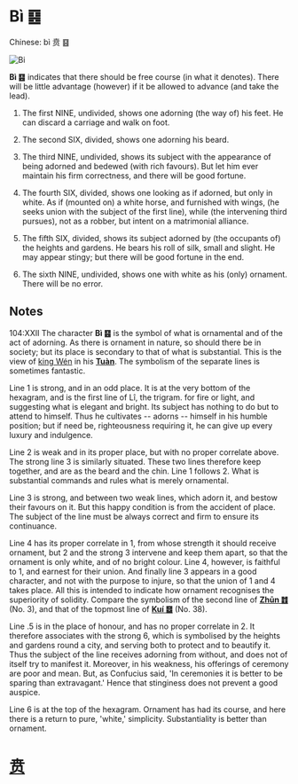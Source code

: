 # Bì ䷕

Chinese: bì 贲 ䷕

![Bi](https://88o.io/wp-content/uploads/2018/09/22-e8b4b2bi.jpg)

**Bì ䷕** indicates that there should be free course (in what it denotes). There will be little advantage (however) if it be allowed to advance (and take the lead).

1. The first NINE, undivided, shows one adorning (the way of) his feet. He can discard a carriage and walk on foot.

2. The second SIX, divided, shows one adorning his beard.

3. The third NINE, undivided, shows its subject with the appearance of being adorned and bedewed (with rich favours). But let him ever maintain his firm correctness, and there will be good fortune.

4. The fourth SIX, divided, shows one looking as if adorned, but only in white. As if (mounted on) a white horse, and furnished with wings, (he seeks union with the subject of the first line), while (the intervening third pursues), not as a robber, but intent on a matrimonial alliance.

5. The fifth SIX, divided, shows its subject adorned by (the occupants of) the heights and gardens. He bears his roll of silk, small and slight. He may appear stingy; but there will be good fortune in the end.

6. The sixth NINE, undivided, shows one with white as his (only) ornament. There will be no error.

## Notes

104:XXII The character **Bì ䷕** is the symbol of what is ornamental and of the act of adorning. As there is ornament in nature, so should there be in society; but its place is secondary to that of what is substantial. This is the view of [king Wén](https://en.wikipedia.org/wiki/King_Wen_of_Zhou) in his [**Tuàn**](https://en.wikipedia.org/wiki/Ten_Wings). The symbolism of the separate lines is sometimes fantastic.

Line 1 is strong, and in an odd place. It is at the very bottom of the hexagram, and is the first line of Lî, the trigram. for fire or light, and suggesting what is elegant and bright. Its subject has nothing to do but to attend to himself. Thus he cultivates -- adorns -- himself in his humble position; but if need be, righteousness requiring it, he can give up every luxury and indulgence.

Line 2 is weak and in its proper place, but with no proper correlate above. The strong line 3 is similarly situated. These two lines therefore keep together, and are as the beard and the chin. Line 1 follows 2. What is substantial commands and rules what is merely ornamental.

Line 3 is strong, and between two weak lines, which adorn it, and bestow their favours on it. But this happy condition is from the accident of place. The subject of the line must be always correct and firm to ensure its continuance.

Line 4 has its proper correlate in 1, from whose strength it should receive ornament, but 2 and the strong 3 intervene and keep them apart, so that the ornament is only white, and of no bright colour. Line 4, however, is faithful to 1, and earnest for their union. And finally line 3 appears in a good character, and not with the purpose to injure, so that the union of 1 and 4 takes place. All this is intended to indicate how ornament recognises the superiority of solidity. Compare the symbolism of the second line of [**Zhūn ䷂**](e5b1afzhun.md) (No. 3), and that of the topmost line of [**Kuí ䷥**](e79dbdkui.md) (No. 38).

Line .5 is in the place of honour, and has no proper correlate in 2. It therefore associates with the strong 6, which is symbolised by the heights and gardens round a city, and serving both to protect and to beautify it. Thus the subject of the line receives adorning from without, and does not of itself try to manifest it. Moreover, in his weakness, his offerings of ceremony are poor and mean. But, as Confucius said, 'In ceremonies it is better to be sparing than extravagant.' Hence that stinginess does not prevent a good auspice.

Line 6 is at the top of the hexagram. Ornament has had its course, and here there is a return to pure, 'white,' simplicity. Substantiality is better than ornament.

# [贲](./e8b4b2bi_cn.md)
